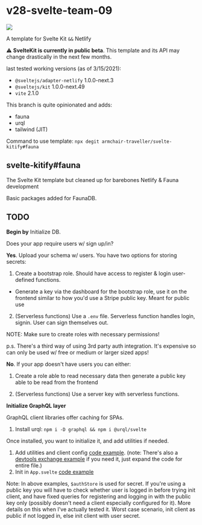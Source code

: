 # v28-svelte-team-09

<a href="https://app.netlify.com/start/deploy?repository=https://github.com/chingu-voyages/v28-svelte-team-09">
  <img src="https://www.netlify.com/img/deploy/button.svg">
</a>

A template for Svelte Kit `&&` Netlify

⚠ **SvelteKit is currently in public beta**. This template and its API may change drastically in the next few months.

last tested working versions (as of 3/15/2021):
- `@sveltejs/adapter-netlify` 1.0.0-next.3
- `@sveltejs/kit` 1.0.0-next.49
- `vite` 2.1.0

This branch is quite opinionated and adds:
- fauna
- urql
- tailwind (JIT)

Command to use template: `npx degit armchair-traveller/svelte-kitify#fauna`

## svelte-kitify#fauna

The Svelte Kit template but cleaned up for barebones Netlify & Fauna development

Basic packages added for FaunaDB.

## TODO

**Begin by** Initialize DB.

Does your app require users w/ sign up/in?

**Yes**. Upload your schema w/ users. You have two options for storing secrets:

1. Create a bootstrap role. Should have access to register & login user-defined functions.

- Generate a key via the dashboard for the bootstrap role, use it on the frontend similar to how you'd use a Stripe public key. Meant for public use

2. (Serverless functions) Use a `.env` file. Serverless function handles login, signin. User can sign themselves out.

NOTE: Make sure to create roles with necessary permissions!

p.s. There's a third way of using 3rd party auth integration. It's expensive so can only be used w/ free or medium or larger sized apps!

**No**. If your app doesn't have users you can either:

1. Create a role able to read necessary data then generate a public key able to be read from the frontend

2. (Serverless functions) Use a server key with serverless functions.

**Initialize GraphQL layer**

GraphQL client libraries offer caching for SPAs.

1. Install urql: `npm i -D graphql && npm i @urql/svelte`

Once installed, you want to initialize it, and add utilities if needed.

1. Add utilities and client config [code example](https://github.com/chingu-voyages/v26-bears-team-07/blob/main/src/utils/client.js). (note: There's also a [devtools exchange example](https://github.com/chingu-voyages/v26-bears-team-07/commit/8a8e60b6dd90d6d644680541dddf9418a4047e3b) if you need it, just expand the code for entire file.)
2. Init in `App.svelte` [code example](https://github.com/chingu-voyages/v26-bears-team-07/blob/main/src/App.svelte)

Note: In above examples, `$authStore` is used for secret. If you're using a public key you will have to check whether user is logged in before trying init client, and have fixed queries for registering and logging in with the public key only (possibly doesn't need a client especially configured for it). More details on this when I've actually tested it. Worst case scenario, init client as public if not logged in, else init client with user secret.
